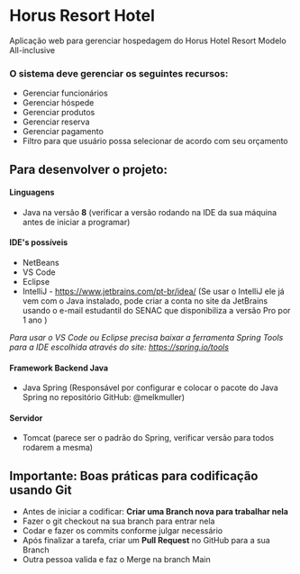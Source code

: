 # Horus Resort Hotel

Aplicação web para gerenciar hospedagem do Horus Hotel Resort Modelo All-inclusive

### O sistema deve gerenciar os seguintes recursos: 
 - Gerenciar funcionários 
 - Gerenciar hóspede 
 - Gerenciar produtos 
 - Gerenciar reserva 
 - Gerenciar pagamento 
 - Filtro para que usuário possa selecionar de acordo com seu orçamento 


## Para desenvolver o projeto:

#### Linguagens
 - Java na versão **8** (verificar a versão rodando na IDE da sua máquina antes de iniciar a programar)

#### IDE's possíveis
 - NetBeans
 - VS Code
 - Eclipse
 - IntelliJ - https://www.jetbrains.com/pt-br/idea/
    (Se usar o IntelliJ ele já vem com o Java instalado, pode criar a conta no site da JetBrains usando o e-mail estudantil do SENAC que disponibiliza a versão Pro por 1 ano )

 *Para usar o VS Code ou Eclipse precisa baixar a ferramenta Spring Tools para a IDE escolhida através do site: https://spring.io/tools*

#### Framework Backend Java
 - Java Spring
    (Responsável por configurar e colocar o pacote do Java Spring no repositório GitHub: @melkmuller)

#### Servidor
 - Tomcat (parece ser o padrão do Spring, verificar versão para todos rodarem a mesma)

## Importante: Boas práticas para codificação usando Git
 - Antes de iniciar a codificar: **Criar uma Branch nova para trabalhar nela**
 - Fazer o git checkout na sua branch para entrar nela
 - Codar e fazer os commits conforme julgar necessário
 - Após finalizar a tarefa, criar um **Pull Request** no GitHub para a sua Branch
 - Outra pessoa valida e faz o Merge na branch Main